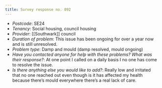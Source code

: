 ```yaml
---
title: Survey response no. 092
---
```


- *Postcode*: SE24 
- *Tenancy*: Social housing, council housing  
- *Provider*: [[Southwark]] council
- *Duration of problem*: This issue has been ongoing for over a  year now and is still unresolved.   
- *Problem type*: Damp and mould (damp resolved, mould ongoing)  
- *Have you contacted anyone for help with these problems? What was their response?*: At one point I called on a daily basis I no one has come to resolve the issue.
- *Is there anything else you would like to add?*: Really low and irritated that no one reached out even though is it has affected my health because there’s mould everywhere there’s a real lack of care.